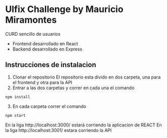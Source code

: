 # Ulfix Challenge by Mauricio Miramontes
CURD sencillo de usuarios
- Frontend desarrollado en React
- Backend desarrollado en Express

## Instrucciones de instalacion
1. Clonar el repositorio
El repositorio esta divido en dos carpeta, una para el frontend y otra para la API
2. Entrar a las dos carpetas y correr en cada una el comando 
```
npm install
```
3. En cada carpeta correr el comando 
```
npm start
```
En la liga http://localhost:3000/ estará corriendo la aplicacion de REACT
En la liga http://localhost:3001/ estara corriendo la API